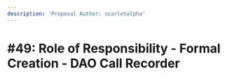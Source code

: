 ```yaml
---
description: 'Proposal Author: scarletalpha'
---
```


# \#49: Role of Responsibility - Formal Creation - DAO Call Recorder

